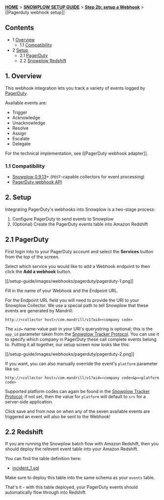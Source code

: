 <a name="top" />

[**HOME**](Home) > [**SNOWPLOW SETUP GUIDE**](Setting-up-Snowplow) > [**Step 2b: setup a Webhook**](Setting-up-a-webhook) > [[Pagerduty webhook setup]]

## Contents

- 1 [Overview](#overview)
  - 1.1 [Compatibility](#compat)
- 2 [Setup](#setup)
  - 2.1 [PagerDuty](#setup-pagerduty)
  - 2.2 [Snowplow Redshift](#setup-redshift)

<a name="overview" />

## 1. Overview

This webhook integration lets you track a variety of events logged by [PagerDuty][pagerduty-website].

Available events are:

- Trigger
- Acknowledge
- Unacknowledge
- Resolve
- Assign
- Escalate
- Delegate

For the technical implementation, see [[PagerDuty webhook adapter]].

<a name="compat" />

### 1.1 Compatibility

* [Snowplow 0.9.13][snowplow-0.9.13]+ (`POST`-capable collectors for event processing)
* [PagerDuty webhook API][pagerduty-webhooks]

<a name="setup" />

## 2. Setup

Integrating PagerDuty's webhooks into Snowplow is a two-stage process:

1. Configure PagerDuty to send events to Snowplow
2. (Optional) Create the PagerDuty events table into Amazon Redshift

<a name="setup-pagerduty" />

## 2.1 PagerDuty

First login into to your PagerDuty account and select the **Services** button from the top of the screen.

Select which service you would like to add a Webhook endpoint to then click the **Add a webhook** button.

[[/setup-guide/images/webhooks/pagerduty/pagerduty-1.png]]

Fill in the name of your Webhook and the Endpoint URL.

For the Endpoint URL field you will need to provide the URI to your Snowplow Collector.  We use a special path to tell Snowplow that these events are generated by Mandrill:

```
http://<collector host>/com.mandrill/v1?aid=<company code>
```

The `aid=` name-value pair in your URI's querystring is optional; this is the `app_id` parameter taken from the [Snowplow Tracker Protocol][tracker-protocol]. You can use it to specify which company in PagerDuty these call complete events belong to. Putting it all together, our setup screen now looks like this:

[[/setup-guide/images/webhooks/pagerduty/pagerduty-2.png]]

If you want, you can also manually override the event's `platform` parameter like so:

```
http://<collector host>/com.mandrill/v1?aid=<company code>&p=<platform code>
```

Supported platform codes can again be found in the [Snowplow Tracker Protocol][tracker-protocol]; if not set, then the value for `platform` will default to `srv` for a server-side application.

Click save and from now on when any of the seven available events are triggered an event will also be sent to the Webhook!

<a name="setup-redshift" />

## 2.2 Redshift

If you are running the Snowplow batch flow with Amazon Redshift, then you should deploy the relevent event table into your Amazon Redshift.

You can find the table definition here:

* [incident_1.sql][incident]

Make sure to deploy this table into the same schema as your `events` table.

That's it - with this table deployed, your PagerDuty events should automatically flow through into Redshift.

[pagerduty-website]: http://www.pagerduty.com/
[pagerduty-webhooks]: https://developer.pagerduty.com/documentation/rest/webhooks
[snowplow-0.9.13]: https://github.com/snowplow/snowplow/releases/tag/0.9.13
[tracker-protocol]: https://github.com/snowplow/snowplow/wiki/snowplow-tracker-protocol#1-common-parameters-platform-and-event-independent

[incident]: https://github.com/snowplow/iglu-central/blob/master/sql/com.pagerduty/incident_1.sql
